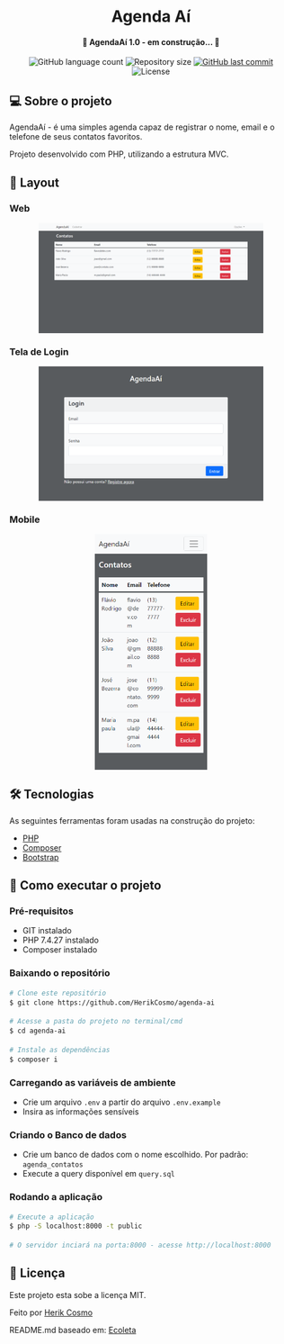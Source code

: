 <h1 align="center">
    Agenda Aí
</h1>

<h4 align="center"> 
	🚧 AgendaAí 1.0 - em construção... 🚧
</h4>

<p align="center">
  <img alt="GitHub language count" src="https://img.shields.io/github/languages/count/HerikCosmo/agenda-ai?color=%2304D361">

  <img alt="Repository size" src="https://img.shields.io/github/repo-size/HerikCosmo/agenda-ai">

  <a href="https://github.com/HerikCosmo/agenda-ai/commits/master">
    <img alt="GitHub last commit" src="https://img.shields.io/github/last-commit/HerikCosmo/agenda-ai">
  </a>

  <img alt="License" src="https://img.shields.io/badge/license-MIT-brightgreen">

</p>


## 💻 Sobre o projeto

AgendaAí - é uma simples agenda capaz de registrar o nome, email e o telefone de seus contatos favoritos.

Projeto desenvolvido com PHP, utilizando a estrutura MVC.

## 🎨 Layout


### Web

<p align="center" style="display: flex; align-items: flex-start; justify-content: center;">
  <img alt="AgendaAiWeb" title="#AgendaAiWeb" src="./assets/web.png" width="400px">
</p>

### Tela de Login
<p align="center" style="display: flex; align-items: flex-start; justify-content: center;">
  <img alt="AgendaAiLogin" title="#AgendaAiLogin" src="./assets/login.png" width="400px">
</p>

### Mobile

<p align="center" style="display: flex; align-items: flex-start; justify-content: center;">
  <img alt="AgendaAiMobile" title="#AgendaAiMobile" src="./assets/mobile.png" width="200px">
</p>

## 🛠 Tecnologias

As seguintes ferramentas foram usadas na construção do projeto:

- [PHP][php]
- [Composer][composer]
- [Bootstrap][bootstrap]


## 🚀 Como executar o projeto

### Pré-requisitos
- GIT instalado
- PHP 7.4.27 instalado
- Composer instalado

### Baixando o repositório

```bash
# Clone este repositório
$ git clone https://github.com/HerikCosmo/agenda-ai

# Acesse a pasta do projeto no terminal/cmd
$ cd agenda-ai

# Instale as dependências
$ composer i

```

### Carregando as variáveis de ambiente

- Crie um arquivo `.env` a partir do arquivo `.env.example`
- Insira as informações sensíveis

### Criando o Banco de dados

- Crie um banco de dados com o nome escolhido. Por padrão: `agenda_contatos`
- Execute a query disponível em `query.sql`

### Rodando a aplicação

```bash
# Execute a aplicação
$ php -S localhost:8000 -t public

# O servidor inciará na porta:8000 - acesse http://localhost:8000
```


## 📝 Licença

Este projeto esta sobe a licença MIT.

Feito por [Herik Cosmo](https://www.linkedin.com/in/herik-martins-3194b4208/)

README.md baseado em: [Ecoleta](https://github.com/tgmarinho/Ecoleta/blob/master/README.md)

[php]: https://www.php.net/
[composer]: https://getcomposer.org/
[bootstrap]: https://getbootstrap.com/
